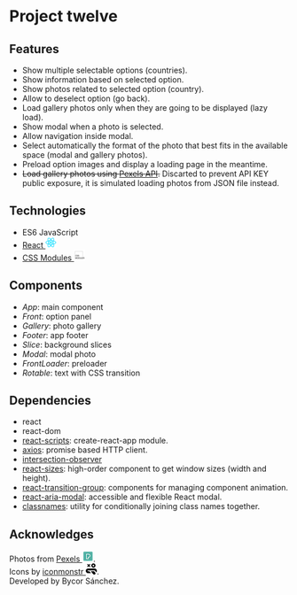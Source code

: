 # Project twelve

## Features

* Show multiple selectable options (countries).
* Show information based on selected option.
* Show photos related to selected option (country).
* Allow to deselect option (go back).
* Load gallery photos only when they are going to be displayed (lazy load).
* Show modal when a photo is selected.
* Allow navigation inside modal.
* Select automatically the format of the photo that best fits in the available space (modal and gallery photos).
* Preload option images and display a loading page in the meantime.
* ~~Load gallery photos using [Pexels API](https://www.pexels.com/api/).~~ Discarted to prevent API KEY public exposure, it is simulated loading photos from JSON file instead.

## Technologies

* ES6 JavaScript
* [React ![react](readme/react-logo.png)](https://reactjs.org)
* [CSS Modules ![css modules](readme/css-modules-logo.png)](https://github.com/css-modules/css-modules)

## Components

* *App*: main component
* *Front*: option panel
* *Gallery*: photo gallery
* *Footer*: app footer
* *Slice*: background slices
* *Modal*: modal photo
* *FrontLoader*: preloader
* *Rotable*: text with CSS transition

## Dependencies

* react
* react-dom
* [react-scripts](https://github.com/facebook/create-react-app): create-react-app module.
* [axios](https://github.com/axios/axios): promise based HTTP client.
* [intersection-observer](https://w3c.github.io/IntersectionObserver/)
* [react-sizes](https://github.com/renatorib/react-sizes): high-order component to get window sizes (width and height).
* [react-transition-group](https://github.com/reactjs/react-transition-group): components for managing component animation.
* [react-aria-modal](https://github.com/davidtheclark/react-aria-modal): accessible and flexible React modal.
* [classnames](https://github.com/JedWatson/classnames): utility for conditionally joining class names together.

## Acknowledges

Photos from [Pexels ![pexels](readme/pexels-logo.png)](https://www.pexels.com).  
Icons by [iconmonstr ![iconmonstr](readme/iconmonstr-logo.png)](https://iconmonstr.com).  
Developed by Bycor Sánchez.